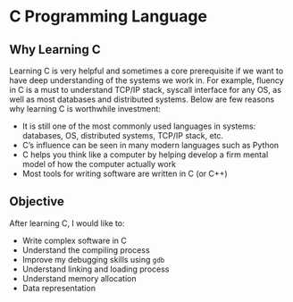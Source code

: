 # C Programming Language

## Why Learning C

Learning C is very helpful and sometimes a core prerequisite if we want to have deep understanding of the systems we work in. For example, fluency in C is a must to understand TCP/IP stack, syscall interface for any OS, as well as most databases and distributed systems. Below are few reasons why learning C is worthwhile investment:

- It is still one of the most commonly used languages in systems: databases, OS, distributed systems, TCP/IP stack, etc.
- C’s influence can be seen in many modern languages such as Python
- C helps you think like a computer by helping develop a firm mental model of how the computer actually work
- Most tools for writing software are written in C (or C++)

## Objective

After learning C, I would like to:

- Write complex software in C
- Understand the compiling process
- Improve my debugging skills using `gdb`
- Understand linking and loading process
- Understand memory allocation
- Data representation
